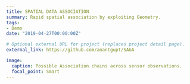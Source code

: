 ```yaml
---
title: SPATIAL DATA ASSOCIATION
summary: Rapid spatial association by exploiting Geometry.
tags:
- Demo
date: "2019-04-27T00:00:00Z"

# Optional external URL for project (replaces project detail page).
external_link: https://github.com/anantgupt/SAGA

image:
  caption: Possible Association chains across sensor observations.
  focal_point: Smart
---
```

